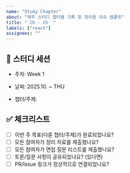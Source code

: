 ```yaml
---
name: "Study Chapter"
about: "매주 스터디 챕터별 기록 및 정리용 이슈 템플릿"
title: "`Ch - Ch `"
labels: ["react"]
assignees: ""
---
```


## 📌 스터디 세션

- 주차: Week 1

- 날짜: 2025.10. ~ THU

- 챕터/주제:

## ✅ 체크리스트

- [ ] 이번 주 목표(다룬 챕터/주제)가 완료되었나요?
- [ ] 모든 참여자가 정리 자료를 제출했나요?
- [ ] 모든 참여자가 면접 질문 리스트를 제출했나요?
- [ ] 토론/질문 사항이 공유되었나요? (있다면)
- [ ] PR/Issue 링크가 정상적으로 연결되었나요?
